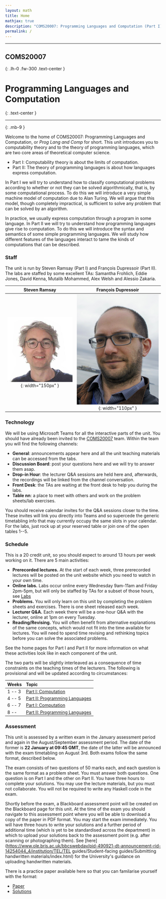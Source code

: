 ```yaml
---
layout: math
title: Home
mathjax: true
description: "COMS20007: Programming Languages and Computation (Part I)."
permalink: /
---
```


* * * 

## COMS20007
{: .lh-0 .fw-300 .text-center } 

# Programming Languages and Computation
{: .text-center }

* * *
{: .mb-9 }


Welcome to the home of COMS20007: Programming Languages and Computation, or *Prog Lang and Comp* for short.  This unit introduces you to computability theory and to the theory of programming languages, which are two core areas of theoretical computer science.  
  * Part I: Computability theory is about the limits of computation.  
  * Part II: The theory of programming languages is about how languages express computation.

In Part I we will try to understand how to classify computational problems according to whether or not they can be solved algorithmically, that is, by some computational process.  To do this we will introduce a very simple machine model of computation due to Alan Turing.  We will argue that this model, though completely impractical, is sufficient to solve any problem that can be solved by an algorithm.

In practice, we usually express computation through a program in some language. In Part II we will try to understand how programming languages give rise to computation.  To do this we will introduce the syntax and semantics of some simple programming languages.  We will study how different features of the languages interact to tame the kinds of computations that can be described.

### Staff

The unit is run by Steven Ramsay (Part I) and François Dupressoir (Part II).  The labs are staffed by some excellent TAs: Samantha Frohlich, Eddie Jones, David Kenna, Mutalib Mohammed, Alex Welsh and Alessio Zakaria.

| Steven Ramsay                      | François Dupressoir                       |
|:----------------------------------:|:-----------------------------------------:|
|![Steven](wbc.jpg){: width="150px" }|![Francois](Francois.jpg){: width="110px" }|

### Technology

We will be using Microsoft Teams for all the interactive parts of the unit.  You should have already been invited to the [COMS20007](https://teams.microsoft.com/l/team/19%3add828ce0548d42159af589fd2340ec82%40thread.tacv2/conversations?groupId=ae85fd4b-b6ac-4b6c-870d-7e4451649167&tenantId=b2e47f30-cd7d-4a4e-a5da-b18cf1a4151b) team.  Within the team you will find the following channels:

  * __General__: announcements appear here and all the unit teaching materials can be accessed from the tabs.
  * __Discussion Board__: post your questions here and we will try to answer them asap.
  * __Drop-in Hour__: the lecturer Q&A sessions are held here and, afterwards, the recordings will be linked from the channel conversation.
  * __Front Desk__: the TAs are waiting at the front desk to help you during the labs.
  * __Table nn__: a place to meet with others and work on the problem sheets/lab exercises.

You should receive calendar invites for the Q&A sessions closer to the time.  These invites will link you directly into Teams and so supercede the generic timetabling info that may currently occupy the same slots in your calendar.  For the labs, just rock up at your reserved table or join one of the open tables 1--5.

### Schedule

This is a 20 credit unit, so you should expect to around 13 hours per week working on it.  There are 5 main activities:
* __Prerecorded lectures.__ At the start of each week, three prerecorded lectures will be posted on the unit website which you need to watch in your own time.
* __Online labs.__  Labs occur online every Wednesday 9am-11am and Friday 2pm-5pm, but will only be staffed by TAs for a subset of those hours, see [Labs](/labs.html)
* __Problems.__ You will only learn on this unit by completing the problem sheets and exercises.  There is one sheet released each week.
* __Lecturer Q&A.__ Each week there will be a one-hour Q&A with the lecturer, online at 1pm on every Tuesday.
* __Reading/Revising.__  You will often benefit from alternative explanations of the same concepts, which would not fit into the time available for lectures.  You will need to spend time revising and rethinking topics before you can solve the associated problems.

See the home pages for Part I and Part II for more information on what these activities look like in each component of the unit.

The two parts will be slightly interleaved as a consequence of time constraints on the teaching times of the lecturers.  The following is provisional and will be updated according to circumstances:

| Weeks   | Topic               |
|:--------|:-------------------------------|
| 1 -- 3  | [Part I: Computation](part1/#schedule)            |
| 4 -- 5  | [Part II: Programming Languages](part2/#schedule) |
| 6 -- 7  | [Part I: Computation](part1/#schedule)           |
| 8 --    | [Part II: Programming Languages](part2/#schedule) |

### Assessment

This unit is assessed by a written exam in the January assessment period and again in the August/September assessment period.  The date of the former is <b>22 January at 09:45 GMT</b>, the date of the latter will be announced with the exam timetabling on August 3rd.  Both exams follow the same format, described below.

The exam consists of two questions of 50 marks each, and each question is the same format as a problem sheet.  You must answer both questions.  One question is on Part I and the other on Part II.  You have three hours to complete your solutions.  You may use the lecture materials, but you must not collaborate.  You will not be required to write any Haskell code in the exam.

Shortly before the exam, a Blackboard assessment point will be created on the Blackboard page for this unit.  At the time of the exam you should navigate to this assessment point where you will be able to download a copy of the paper in PDF format.  You may start the exam immediately.  You will have three hours to write your solutions and a further period of additional time (which is yet to be standardised across the department) in which to upload your solutions back to the assessment point (e.g. after scanning or photographing them).  See [here](https://www.ole.bris.ac.uk/bbcswebdav/pid-490921-dt-announcement-rid-14254044_4/institution/TEL/TEL guides/Student-facing guides/Submitting handwritten materials/index.html) for the University's guidance on uploading handwritten materials.

There is a practice paper available here so that you can familarise yourself with the format:
* [Paper](https://uob.sharepoint.com/teams/grp-COMS20007/Shared%20Documents/General/Practice%20Paper/exam.pdf)
* [Solutions](https://uob.sharepoint.com/teams/grp-COMS20007/Shared%20Documents/General/Practice%20Paper/exam-answers.pdf)
